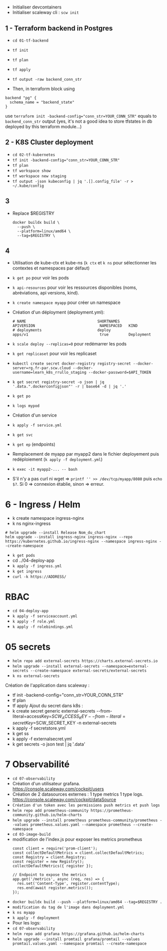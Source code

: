 #
- Initialiser devcontainers
- Initialiser scaleway cli : `scw init`

## 1 - Terraform backend in Postgres
- `cd 01-tf-backend`
- `tf init`
- `tf plan`
- `tf apply`

- `tf output -raw backend_conn_str`
- Then, in terraform block using
```hcl
backend "pg" {
  schema_name = "backend_state"    
}
```
use `terraform init -backend-config="conn_str=YOUR_CONN_STR"` equals to `backend_conn_str` output (yes, it's not a good idea to store tfstates in db deployed by this terraform module...)

## 2 - K8S Cluster deployment
- `cd 02-tf-kubernetes`
- `tf init -backend-config="conn_str=YOUR_CONN_STR"`
- `tf plan`
- `tf workspace show`
- `tf workspace new staging`
- `tf output -json kubeconfig | jq '.[].config_file' -r > ~/.kube/config`

## 3
- Replace $REGISTRY
  ```
  docker buildx build \
    --push \
    --platform=linux/amd64 \
    --tag=$REGISTRY \
  ```

## 4
- Utilisation de kube-ctx et kube-ns (`k ctx` et `k ns` pour sélectionner les contextes et namespaces par défaut)
- `k get po` pour voir les pods
- `k api-resources` pour voir les ressources disponibles (noms, abréviations, api versions, kind).
- `k create namespace myapp` pour créer un namespace
- Création d'un déployment (deployment.yml):
  ```
  # NAME                                SHORTNAMES                          APIVERSION                             NAMESPACED   KIND
  # deployments                         deploy                              apps/v1                                true         Deployment
  ```
- `k scale deploy --replicas=0` pour redémarrer les pods
- `k get replicaset` pour voir les replicaset
- `kubectl create secret docker-registry registry-secret --docker-server=rg.fr-par.scw.cloud --docker-username=learn_k8s_rrullo_staging --docker-password=$API_TOKEN`
- `k get secret registry-secret -o json | jq '.data.".dockerconfigjson"' -r | base64 -d | jq '.'`
- `k get po`
- `k logs mypod`

- Création d'un service
- `k apply -f service.yml`
- `k get svc`
- `k get ep` (endpoints)
- Remplacement de myapp par myapp2 dans le fichier deployement puis redéploiement (`k apply -f deployment.yml`)
- `k exec -it myapp2-... -- bash`
- S'il n'y a pas curl ni wget => `printf '' >> /dev/tcp/myapp/8080` puis `echo $?`. Si 0 => connexion établie, sinon => erreur.

# 6 - Ingress / Helm
- k create namespace ingress-nginx
- k ns nginx-ingress
```
# helm upgrade --install Release Nom_du_chart
helm upgrade --install ingress-nginx ingress-nginx --repo https://kubernetes.github.io/ingress-nginx --namespace ingress-nginx --create-namespace
```
- `k get pods`
- cd ../04-deploy-app
- `k apply -f ingress.yml`
- `k get ingress`
- `curl -k https://ADDRESS/`

# RBAC
- `cd 04-deploy-app`
- `k apply -f serviceaccount.yml`
- `k apply -f role.yml`
- `k apply -f rolebindings.yml`

# 05 secrets
- `helm repo add external-secrets https://charts.external-secrets.io`
- `helm upgrade --install external-secrets --namespace=external-secrets --create-namespace external-secrets/external-secrets`
- `k ns external-secrets`

Création de l'application dans scaleway :
- tf init -backend-config="conn_str=YOUR_CONN_STR"
- tf plan
- tf apply
Ajout du secret dans k8s :
- k create secret generic external-secrets --from-literal=accessKey=$SCW_ACCESS_KEY --from-literal=secretKey=$SCW_SECRET_KEY -n external-secrets
- k apply -f secretstore.yml
- k get ss
- k apply -f externalsecret.yml
- k get secrets -o json test | jq '.data'

# 7 Observabilité
- `cd 07-observability`
- Création d'un utilisateur grafana. https://console.scaleway.com/cockpit/users
- Création de 2 datasources externes : 1 type metrics 1 type logs. https://console.scaleway.com/cockpit/dataSource
- `Création d'un token avec les permissions push metrics et push logs`
- `helm repo add prometheus-community https://prometheus-community.github.io/helm-charts`
- `helm upgrade --install prometheus prometheus-community/prometheus --values prometheus.values.yaml --namespace prometheus --create-namespace`
- `cd 03-image-build`
- modification de l'index.js pour exposer les metrics prometheus
  ```
  const client = require('prom-client');
  const collectDefaultMetrics = client.collectDefaultMetrics;
  const Registry = client.Registry;
  const register = new Registry();
  collectDefaultMetrics({ register });
  
  // Endpoint to expose the metrics
  app.get('/metrics', async (req, res) => {
    res.set('Content-Type', register.contentType);
    res.end(await register.metrics());
  });
  ```
- `docker buildx build --push --platform=linux/amd64 --tag=$REGISTRY .`
- `modification du tag de l'image dans deployment.yml`
- `k ns myapp`
- `k apply -f deployment`
- Pour les logs:
- `cd 07-observability`
- `helm repo add grafana https://grafana.github.io/helm-charts`
- `helm upgrade --install promtail grafana/promtail --values promtail.values.yaml --namespace promtail --create-namespace`